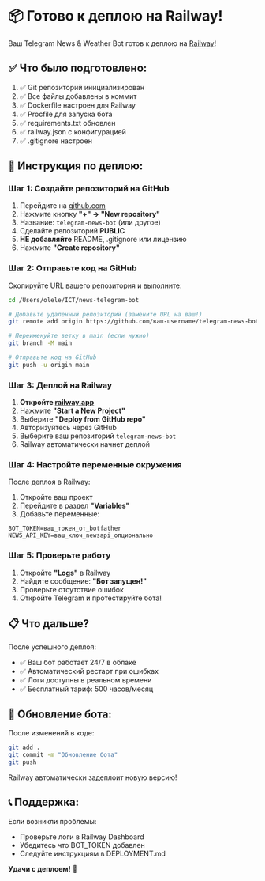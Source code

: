 # 📦 Готово к деплою на Railway!

Ваш Telegram News & Weather Bot готов к деплою на [Railway](https://railway.com)!

## ✅ Что было подготовлено:

1. ✅ Git репозиторий инициализирован
2. ✅ Все файлы добавлены в коммит
3. ✅ Dockerfile настроен для Railway
4. ✅ Procfile для запуска бота
5. ✅ requirements.txt обновлен
6. ✅ railway.json с конфигурацией
7. ✅ .gitignore настроен

## 🚀 Инструкция по деплою:

### Шаг 1: Создайте репозиторий на GitHub

1. Перейдите на [github.com](https://github.com)
2. Нажмите кнопку **"+" → "New repository"**
3. Название: `telegram-news-bot` (или другое)
4. Сделайте репозиторий **PUBLIC**
5. **НЕ добавляйте** README, .gitignore или лицензию
6. Нажмите **"Create repository"**

### Шаг 2: Отправьте код на GitHub

Скопируйте URL вашего репозитория и выполните:

```bash
cd /Users/olele/ICT/news-telegram-bot

# Добавьте удаленный репозиторий (замените URL на ваш!)
git remote add origin https://github.com/ваш-username/telegram-news-bot.git

# Переименуйте ветку в main (если нужно)
git branch -M main

# Отправьте код на GitHub
git push -u origin main
```

### Шаг 3: Деплой на Railway

1. **Откройте [railway.app](https://railway.app)**
2. Нажмите **"Start a New Project"**
3. Выберите **"Deploy from GitHub repo"**
4. Авторизуйтесь через GitHub
5. Выберите ваш репозиторий `telegram-news-bot`
6. Railway автоматически начнет деплой

### Шаг 4: Настройте переменные окружения

После деплоя в Railway:

1. Откройте ваш проект
2. Перейдите в раздел **"Variables"**
3. Добавьте переменные:

```env
BOT_TOKEN=ваш_токен_от_botfather
NEWS_API_KEY=ваш_ключ_newsapi_опционально
```

### Шаг 5: Проверьте работу

1. Откройте **"Logs"** в Railway
2. Найдите сообщение: **"Бот запущен!"**
3. Проверьте отсутствие ошибок
4. Откройте Telegram и протестируйте бота!

## 📋 Что дальше?

После успешного деплоя:
- ✅ Ваш бот работает 24/7 в облаке
- ✅ Автоматический рестарт при ошибках
- ✅ Логи доступны в реальном времени
- ✅ Бесплатный тариф: 500 часов/месяц

## 🔄 Обновление бота:

После изменений в коде:
```bash
git add .
git commit -m "Обновление бота"
git push
```

Railway автоматически задеплоит новую версию!

## 📞 Поддержка:

Если возникли проблемы:
- Проверьте логи в Railway Dashboard
- Убедитесь что BOT_TOKEN добавлен
- Следуйте инструкциям в DEPLOYMENT.md

**Удачи с деплоем!** 🚀



